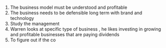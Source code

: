 
1. The business model must be understood and profitable 
2. The business needs to be defensible long term with brand and technology 
3. Study the management 
4. Warren looks at specific type of business , he likes investing in growing and profitable businesses that are paying dividends 
5. To figure out if the co